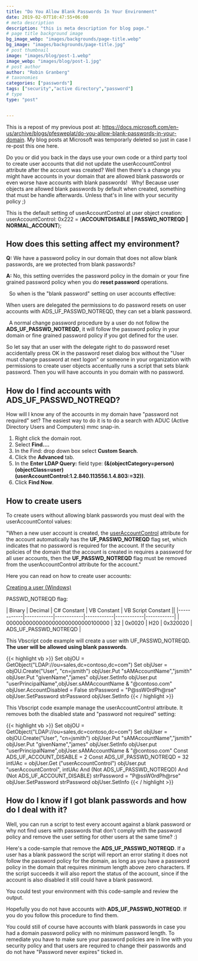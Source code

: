 ```yaml
---
title: "Do You Allow Blank Passwords In Your Environment"
date: 2019-02-07T10:47:55+06:00
# meta description
description: "this is meta description for blog page."
# page title background image
bg_image_webp: "images/backgrounds/page-title.webp"
bg_image: "images/backgrounds/page-title.jpg"
# post thumbnail
image: "images/blog/post-1.webp"
image_webp: "images/blog/post-1.jpg"
# post author
author: "Robin Granberg"
# taxonomies
categories: ["passwords"]
tags: ["security","active directory","password"]
# type
type: "post"


---
```


This is a repost of my previous post at: https://docs.microsoft.com/en-us/archive/blogs/pfesweplat/do-you-allow-blank-passwords-in-your-domain. My blog posts at Microsoft was temporarly deleted so just in case I re-post this one here.
<!--more-->

Do you or did you back in the days use your own code or a third party tool to create user accounts that did not update the userAccountControl attribute after the account was created? 
Well then there's a change you might have accounts in your domain that are allowed blank passwords or even worse have accounts with blank passwords!
 <!--more-->
Why! Because user objects are allowed blank passwords by default when created, something that must be handle afterwards. Unless that's in line with your security policy ;) 
 <!--more-->

This is the default setting of userAccountControl at user object creation:
userAccountControl: 0x222 = (**ACCOUNTDISABLE | PASSWD_NOTREQD | NORMAL_ACCOUNT**);
 <!--more-->

## How does this setting affect my environment?
<!--more-->

**Q:** We have a password policy in our domain that does not allow blank passwords, are we protected from blank passwords?
 <!--more-->

**A:** No, this setting overrides the password policy in the domain or your fine grained password policy when you do **reset password** operations.
<!--more-->
 
So when is the "blank password" setting on user accounts effective:
<!--more-->

When users are delegated the permissions to do password resets on user accounts with ADS_UF_PASSWD_NOTREQD, they can set a blank password.
<!--more-->
 
A normal change password procedure by a user do not follow the **ADS_UF_PASSWD_NOTREQD**, it will follow the password policy in your domain or fine grained password policy if you got defined for the user. 
<!--more-->

So let say that an user with the delegate right to do password reset accidentally press OK in the password reset dialog box without the "User must change password at next logon" or someone in your organization with permissions to create user objects accentually runs a script that sets blank password.  Then you will have accounts in you domain with no password.
 <!--more-->

## How do I find accounts with ADS_UF_PASSWD_NOTREQD?
<!--more-->
How will I know any of the accounts in my domain have "password not required" set?
The easiest way to do it is to do a search with ADUC (Active Directory Users and Computers) mmc snap-in.
<!--more-->

1. Right click the domain root.
2. Select **Find....**
3. In the Find: drop down box select **Custom Search**.
4. Click the **Advanced** tab.
5. In the **Enter LDAP Query:** field type: **(&(objectCategory=person)(objectClass=user)(userAccountControl:1.2.840.113556.1.4.803:=32))**.
6. Click **Find Now**.
<!--more-->

## How to create users
<!--more-->

To create users without allowing blank passwords you must deal with the userAccountContol values:
<!--more-->

"When a new user account is created, the [userAccountControl](https://docs.microsoft.com/en-us/windows/desktop/ADSchema/a-useraccountcontrol)  attribute for the account automatically has the **UF_PASSWD_NOTREQD** flag set, which indicates that no password is required for the account. If the security policies of the domain that the account is created in requires a password for all user accounts, then the **UF_PASSWD_NOTREQD** flag must be removed from the userAccountControl attribute for the account."
<!--more-->

Here you can read on how to create user accounts:
<!--more-->
[Creating a user (Windows)](https://docs.microsoft.com/en-us/windows/desktop/AD/creating-a-user)
<!--more-->

PASSWD_NOTREQD flag:
<!--more-->
<font>
|  Binary  | Decimal  | C# Constant | VB Constant | VB Script Constant ||
|------------|------------|------------|------------|------------|------------|
| 00000000000000000000000000100000 | 32 | 0x0020 | H20 | 0x320020 | ADS_UF_PASSWD_NOTREQD |
<!--more-->

This Vbscript code example will create a user with UF_PASSWD_NOTREQD. **The user will be allowed using blank passwords**.
<!--more-->

{{< highlight vb >}}
Set objOU = GetObject("LDAP://ou=sales,dc=contoso,dc=com")
Set objUser = objOU.Create("User", "cn=jsmith")
objUser.Put "sAMAccountName","jsmith"
objUser.Put "givenName","james"
objUser.SetInfo
objUser.put "userPrincipalName",objUser.sAMAccountName & "@contoso.com"
objUser.AccountDisabled = False
strPassword = "P@ssW0rdPh@rse"
objUser.SetPassword strPassword
objUser.SetInfo
{{< / highlight >}}
<!--more-->

This Vbscript code example manage the userAccountControl attribute. It removes both the disabled state and "password not required" setting:
<!--more-->

{{< highlight vb >}}
Set objOU = GetObject("LDAP://ou=sales,dc=contoso,dc=com")
Set objUser = objOU.Create("User", "cn=jsmith")
objUser.Put "sAMAccountName","jsmith"
objUser.Put "givenName","james"
objUser.SetInfo
objUser.put "userPrincipalName",objUser.sAMAccountName & "@contoso.com"
Const ADS_UF_ACCOUNT_DISABLE = 2
Const ADS_UF_PASSWD_NOTREQD = 32
intUAc = objUser.Get ("userAccountControl")
objUser.put  "userAccountControl", intUAc And (Not ADS_UF_PASSWD_NOTREQD) And (Not ADS_UF_ACCOUNT_DISABLE)
strPassword = "P@ssW0rdPh@rse"
objUser.SetPassword strPassword
objUser.SetInfo
{{< / highlight >}}
<!--more-->

## How do I know if I got blank passwords and how do I deal with it?
<!--more-->

Well, you can run a script to test every account against a blank password or why not find users with passwords that don't comply with the password policy and remove the user setting for other users at the same time? :)
<!--more-->

Here's a code-sample that remove the **ADS_UF_PASSWD_NOTREQD**. If a user has a blank password the script will report an error stating it does not follow the password policy for the domain, as long as you have a password policy in the domain that requires minimum length above zero characters.
If the script succeeds it will also report the status of the account, since if the account is also disabled it still could have a blank password.
<!--more-->
You could test your environment with this code-sample and review the output.
<!--more-->

Hopefully you do not have accounts with **ADS_UF_PASSWD_NOTREQD**. If you do you follow this procedure to find them.
<!--more-->

You could still of course have accounts with blank passwords in case you had a domain password policy with no minimum password length. To remediate you have to make sure your password policies are in line with you security policy and that users are required to change their passwords and do not have "Password never expires" ticked in.
<!--more-->

